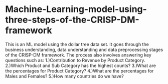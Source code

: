 # Machine-Learning-model-using-three-steps-of-the-CRISP-DM-framework
This is an ML model using the dollar tree data set.
It goes through the business understanding, data understanding and data preprocessing stages of the CRISP-DM framework.
The process also involves answering key questions such as: 
1.)Contribution to Revenue by Product Category.
2.)Which Product and Sub Category has the highest counts?
3.)What are the percentages for Product Category?
4.)What are the percentages for Males and Females?
5.)How many countries do we have?
